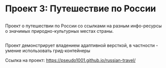 # Проект 3: Путешествие по России

##
Проект о путешествии по России со ссылками на разным инфо-ресурсы о значимых природно-культурных местах страны.

##
Проект демонстрирует владением адаптивной версткой, в частности - умение использовать грид-контейнеры

Ccылка на проект: https://pseudo1001.github.io/russian-travel/